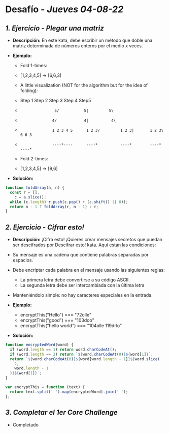 # Desafío - *Jueves 04-08-22*

## *1. Ejercicio - Plegar una matriz*

- **Descripción:** En este kata, debe escribir un método que doble una matriz determinada de números enteros por el medio x veces.

- **Ejemplo:**
  - Fold 1-times:
  - [1,2,3,4,5] -> [6,6,3]

  - A little visualization (NOT for the algorithm but for the idea of folding):

  - Step 1         Step 2        Step 3       Step 4       Step5
  -                    5/           5|         5\          
  -                   4/            4|          4\      
  -                   1 2 3 4 5      1 2 3/         1 2 3|       1 2 3\       6 6 3
  -                   ----*----      ----*          ----*        ----*        ----*


  - Fold 2-times:
  - [1,2,3,4,5] -> [9,6]
  
- **Solución:**

```javascript
function foldArray(a, n) {
  const r = [],
    c = a.slice();
  while (c.length) r.push(c.pop() + (c.shift() || 0));
  return n - 1 ? foldArray(r, n - 1) : r;
}
```

## *2. Ejercicio - Cifrar esto!*

- **Descripción:** ¡Cifra esto! ¡Quieres crear mensajes secretos que puedan ser descifrados por Descifrar esto! kata. Aquí están las condiciones: 
- Su mensaje es una cadena que contiene palabras separadas por espacios. 
- Debe encriptar cada palabra en el mensaje usando las siguientes reglas: 
  - La primera letra debe convertirse a su código ASCII. 
  - La segunda letra debe ser intercambiada con la última letra 
- Manteniéndolo simple: no hay caracteres especiales en la entrada.

- **Ejemplo:**
  - encryptThis("Hello") === "72olle"
  - encryptThis("good") === "103doo"
  - encryptThis("hello world") === "104olle 119drlo"

- **Solución:**

```javascript
function encryptedWord(word) {
  if (word.length == 1) return word.charCodeAt();
  if (word.length == 2) return `${word.charCodeAt(0)}${word[1]}`;
  return `${word.charCodeAt(0)}${word[word.length - 1]}${word.slice(
    2,
    word.length - 1
  )}${word[1]}`;
}

var encryptThis = function (text) {
  return text.split(' ').map(encryptedWord).join(' ');
};
```

## *3. Completar el 1er Core Challenge*

- Completado

